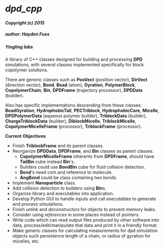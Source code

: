 # _dpd_cpp_
#### _Copyright (c) 2015_
##### _author: Hayden Fuss_
##### _Yingling labs_


A library of C++ classes designed for building and processing **DPD** simulations, with several classes implemented specifically for block copolymer solutions.

There are generic classes such as **PosVect** (position vector), **DirVect** (direction vector), **Bond**, **Bead** (atom), **Gyration**, **PolymerBlock**, **CopolymerChain**, **Bin**, **DPDFrame** (trajectory processor), **DPDData** (builder).

Also has specific implementations descending from these classes: **BeadGyration**, **HydrophobicTail**, **PECTriblock**, **HydrophobicCore**, **Micelle**, **DPDPolymerData** (aqueous polymer builder), **TriblockData** (builder), **ChargeTriblockData** (builder), **DiblockMicelle**, **TriblockMicelle**, **CopolymerMicelleFrame** (processor), **TriblockFrame** (processor).

__Current__ __Objectives__:  
* Finish **TriblockFrame** and its parent classes.  
* Reorganize **DPDData**, **DPDFrame**, and **Bin** classes as parent classes.   
   + **CopolymerMicelleFrame** inherents from **DPDFrame**, should have **TailBin** cube instead **Bin**'s.
   + Builders could use **BondBin** cube for fluid collision detection.
   + **Bond**'s need com and reference to molecule.  
   + **AngBond** could be class containing two bonds.  
* Implement **Nanoparticle** class.  
* Add collision detection to builders using **Bin**s.  
* Organize library and executables into application.  
* Develop Python GUI to handle inputs and call executables to generate and process simulations.  
* Finish _unlink_ and _deconstructors_ for objects to prevent memory leaks.  
* Consider using _references_ in some places instead of _pointers_.  
* Write code which can read output files produced by other software into data, process/edit/manipulate that data and print it in a friendly format.  
* Make generic classes for calculating measurements for dpd simulation objects such persistence length of a chain, or radius of gyration for micelles, etc.
